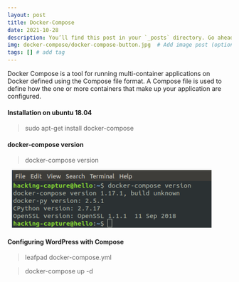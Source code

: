 ```yaml
---
layout: post
title: Docker-Compose
date: 2021-10-28
description: You’ll find this post in your `_posts` directory. Go ahead and edit it and re-build the site to see your changes. # Add post description (optional)
img: docker-compose/docker-compose-button.jpg  # Add image post (optional)
tags: [] # add tag
---
```


Docker Compose is a tool for running multi-container applications on Docker defined using the Compose file format. A Compose file is used to define how the one or more containers that make up your application are configured.

#### Installation on ubuntu 18.04

> sudo apt-get install docker-compose

#### docker-compose version

> docker-compose version

<p>
 <img src="/assets/img/docker-compose/docker-compose-version.png " style="margin-left:2%;" width="449"/>
</p>

#### Configuring WordPress with Compose

> leafpad docker-compose.yml


> docker-compose up -d






















